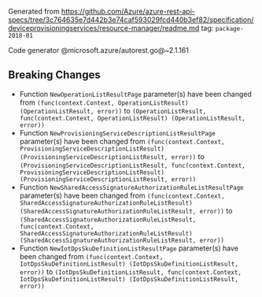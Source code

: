 Generated from https://github.com/Azure/azure-rest-api-specs/tree/3c764635e7d442b3e74caf593029fcd440b3ef82/specification/deviceprovisioningservices/resource-manager/readme.md tag: `package-2018-01`

Code generator @microsoft.azure/autorest.go@~2.1.161

## Breaking Changes

- Function `NewOperationListResultPage` parameter(s) have been changed from `(func(context.Context, OperationListResult) (OperationListResult, error))` to `(OperationListResult, func(context.Context, OperationListResult) (OperationListResult, error))`
- Function `NewProvisioningServiceDescriptionListResultPage` parameter(s) have been changed from `(func(context.Context, ProvisioningServiceDescriptionListResult) (ProvisioningServiceDescriptionListResult, error))` to `(ProvisioningServiceDescriptionListResult, func(context.Context, ProvisioningServiceDescriptionListResult) (ProvisioningServiceDescriptionListResult, error))`
- Function `NewSharedAccessSignatureAuthorizationRuleListResultPage` parameter(s) have been changed from `(func(context.Context, SharedAccessSignatureAuthorizationRuleListResult) (SharedAccessSignatureAuthorizationRuleListResult, error))` to `(SharedAccessSignatureAuthorizationRuleListResult, func(context.Context, SharedAccessSignatureAuthorizationRuleListResult) (SharedAccessSignatureAuthorizationRuleListResult, error))`
- Function `NewIotDpsSkuDefinitionListResultPage` parameter(s) have been changed from `(func(context.Context, IotDpsSkuDefinitionListResult) (IotDpsSkuDefinitionListResult, error))` to `(IotDpsSkuDefinitionListResult, func(context.Context, IotDpsSkuDefinitionListResult) (IotDpsSkuDefinitionListResult, error))`
